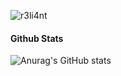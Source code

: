 ![r3li4nt](https://user-images.githubusercontent.com/75953873/111233290-7c961d00-85cb-11eb-982b-1cdfb0396225.png)

#### Github Stats

![Anurag's GitHub stats](https://github-readme-stats.vercel.app/api?username=r3li4nt&hide=contribs,prs)

